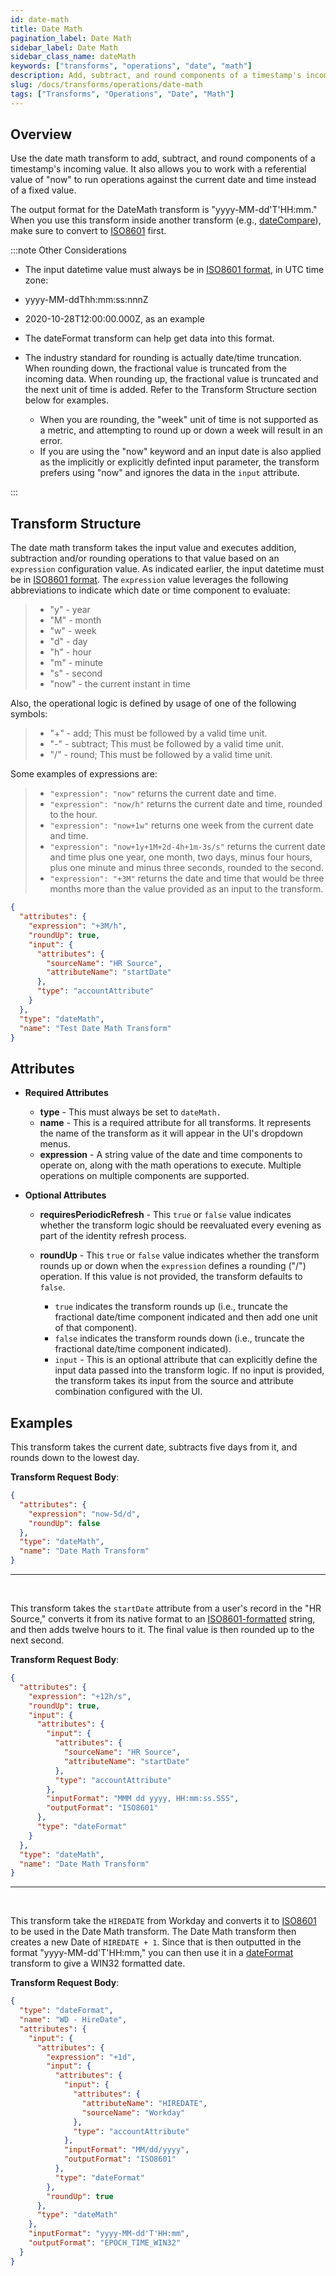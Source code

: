 ```yaml
---
id: date-math
title: Date Math
pagination_label: Date Math
sidebar_label: Date Math
sidebar_class_name: dateMath
keywords: ["transforms", "operations", "date", "math"]
description: Add, subtract, and round components of a timestamp's incoming value.
slug: /docs/transforms/operations/date-math
tags: ["Transforms", "Operations", "Date", "Math"]
---
```


## Overview

Use the date math transform to add, subtract, and round components of a timestamp's incoming value. It also allows you to work with a referential value of "now" to run operations against the current date and time instead of a fixed value.

The output format for the DateMath transform is "yyyy-MM-dd'T'HH:mm." When you use this transform inside another transform (e.g., [dateCompare](./date-compare.md)), make sure to convert to [ISO8601](https://en.wikipedia.org/wiki/ISO_8601) first.

:::note Other Considerations

- The input datetime value must always be in [ISO8601 format](https://en.wikipedia.org/wiki/ISO_8601), in UTC time zone:

- yyyy-MM-ddThh:mm:ss:nnnZ
- 2020-10-28T12:00:00.000Z, as an example
- The dateFormat transform can help get data into this format.

- The industry standard for rounding is actually date/time truncation. When rounding down, the fractional value is truncated from the incoming data. When rounding up, the fractional value is truncated and the next unit of time is added. Refer to the Transform Structure section below for examples.
  - When you are rounding, the "week" unit of time is not supported as a metric, and attempting to round up or down a week will result in an error.
  - If you are using the "now" keyword and an input date is also applied as the implicitly or explicitly definted input parameter, the transform prefers using "now" and ignores the data in the `input` attribute.

:::

## Transform Structure

The date math transform takes the input value and executes addition, subtraction and/or rounding operations to that value based on an `expression` configuration value. As indicated earlier, the input datetime must be in [ISO8601 format](https://en.wikipedia.org/wiki/ISO_8601). The `expression` value leverages the following abbreviations to indicate which date or time component to evaluate:

> - "y" - year
> - "M" - month
> - "w" - week
> - "d" - day
> - "h" - hour
> - "m" - minute
> - "s" - second
> - "now" - the current instant in time

Also, the operational logic is defined by usage of one of the following symbols:

> - "+" - add; This must be followed by a valid time unit.
> - "-" - subtract; This must be followed by a valid time unit.
> - "/" - round; This must be followed by a valid time unit.

Some examples of expressions are:

> - `"expression": "now"` returns the current date and time.
> - `"expression": "now/h"` returns the current date and time, rounded to the hour.
> - `"expression": "now+1w"` returns one week from the current date and time.
> - `"expression": "now+1y+1M+2d-4h+1m-3s/s"` returns the current date and time plus one year, one month, two days, minus four hours, plus one minute and minus three seconds, rounded to the second.
> - `"expression": "+3M"` returns the date and time that would be three months more than the value provided as an input to the transform.

```json
{
  "attributes": {
    "expression": "+3M/h",
    "roundUp": true,
    "input": {
      "attributes": {
        "sourceName": "HR Source",
        "attributeName": "startDate"
      },
      "type": "accountAttribute"
    }
  },
  "type": "dateMath",
  "name": "Test Date Math Transform"
}
```

## Attributes

- **Required Attributes**

  - **type** - This must always be set to `dateMath.`
  - **name** - This is a required attribute for all transforms. It represents the name of the transform as it will appear in the UI's dropdown menus.
  - **expression** - A string value of the date and time components to operate on, along with the math operations to execute. Multiple operations on multiple components are supported.

- **Optional Attributes**

  - **requiresPeriodicRefresh** - This `true` or `false` value indicates whether the transform logic should be reevaluated every evening as part of the identity refresh process.
  - **roundUp** - This `true` or `false` value indicates whether the transform rounds up or down when the `expression` defines a rounding ("/") operation. If this value is not provided, the transform defaults to `false`.

    - `true` indicates the transform rounds up (i.e., truncate the fractional date/time component indicated and then add one unit of that component).
    - `false` indicates the transform rounds down (i.e., truncate the fractional date/time component indicated).
    - `input` - This is an optional attribute that can explicitly define the input data passed into the transform logic. If no input is provided, the transform takes its input from the source and attribute combination configured with the UI.

## Examples

This transform takes the current date, subtracts five days from it, and rounds down to the lowest day.

**Transform Request Body**:

```json
{
  "attributes": {
    "expression": "now-5d/d",
    "roundUp": false
  },
  "type": "dateMath",
  "name": "Date Math Transform"
}
```

---

<p>&nbsp;</p>

This transform takes the `startDate` attribute from a user's record in the "HR Source," converts it from its native format to an [ISO8601-formatted](https://en.wikipedia.org/wiki/ISO_8601) string, and then adds twelve hours to it. The final value is then rounded up to the next second.

**Transform Request Body**:

```json
{
  "attributes": {
    "expression": "+12h/s",
    "roundUp": true,
    "input": {
      "attributes": {
        "input": {
          "attributes": {
            "sourceName": "HR Source",
            "attributeName": "startDate"
          },
          "type": "accountAttribute"
        },
        "inputFormat": "MMM dd yyyy, HH:mm:ss.SSS",
        "outputFormat": "ISO8601"
      },
      "type": "dateFormat"
    }
  },
  "type": "dateMath",
  "name": "Date Math Transform"
}
```

---

<p>&nbsp;</p>

This transform take the `HIREDATE` from Workday and converts it to [ISO8601](https://en.wikipedia.org/wiki/ISO_8601) to be used in the Date Math transform. The Date Math transform then creates a new Date of `HIREDATE + 1`. Since that is then outputted in the format "yyyy-MM-dd'T'HH:mm," you can then use it in a [dateFormat](/idn/docs/transforms/operations/date-format) transform to give a WIN32 formatted date.

**Transform Request Body**:

```json
{
  "type": "dateFormat",
  "name": "WD - HireDate",
  "attributes": {
    "input": {
      "attributes": {
        "expression": "+1d",
        "input": {
          "attributes": {
            "input": {
              "attributes": {
                "attributeName": "HIREDATE",
                "sourceName": "Workday"
              },
              "type": "accountAttribute"
            },
            "inputFormat": "MM/dd/yyyy",
            "outputFormat": "ISO8601"
          },
          "type": "dateFormat"
        },
        "roundUp": true
      },
      "type": "dateMath"
    },
    "inputFormat": "yyyy-MM-dd'T'HH:mm",
    "outputFormat": "EPOCH_TIME_WIN32"
  }
}
```
